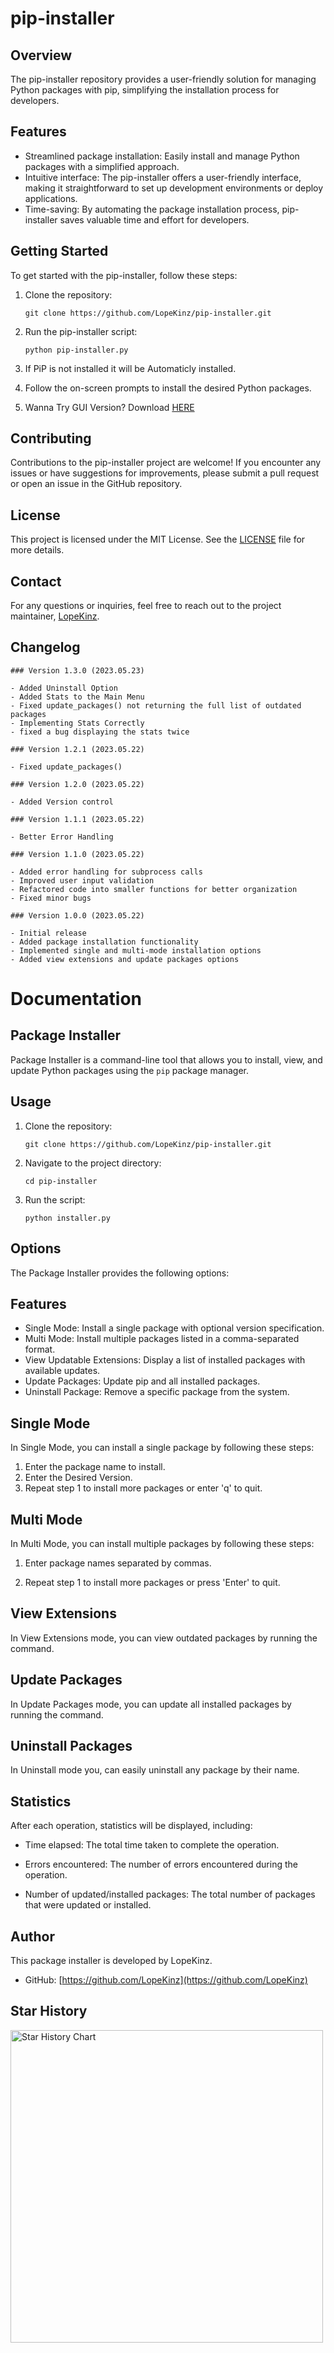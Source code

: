 # pip-installer

## Overview
The pip-installer repository provides a user-friendly solution for managing Python packages with pip, simplifying the installation process for developers.

## Features
- Streamlined package installation: Easily install and manage Python packages with a simplified approach.
- Intuitive interface: The pip-installer offers a user-friendly interface, making it straightforward to set up development environments or deploy applications.
- Time-saving: By automating the package installation process, pip-installer saves valuable time and effort for developers.

## Getting Started
To get started with the pip-installer, follow these steps:

1. Clone the repository:
   ```
   git clone https://github.com/LopeKinz/pip-installer.git
   ```

2. Run the pip-installer script:
   ```
   python pip-installer.py
   ```
3. If PiP is not installed it will be Automaticly installed.

4. Follow the on-screen prompts to install the desired Python packages.
5. Wanna Try GUI Version? Download [HERE](https://github.com/LopeKinz/pip-installer/tree/dev)

## Contributing
Contributions to the pip-installer project are welcome! If you encounter any issues or have suggestions for improvements, please submit a pull request or open an issue in the GitHub repository.

## License
This project is licensed under the MIT License. See the [LICENSE](LICENSE) file for more details.

## Contact
For any questions or inquiries, feel free to reach out to the project maintainer, [LopeKinz](https://github.com/LopeKinz).

## Changelog
```
### Version 1.3.0 (2023.05.23)

- Added Uninstall Option
- Added Stats to the Main Menu
- Fixed update_packages() not returning the full list of outdated packages
- Implementing Stats Correctly
- fixed a bug displaying the stats twice

### Version 1.2.1 (2023.05.22)

- Fixed update_packages() 

### Version 1.2.0 (2023.05.22)

- Added Version control

### Version 1.1.1 (2023.05.22)

- Better Error Handling

### Version 1.1.0 (2023.05.22)

- Added error handling for subprocess calls
- Improved user input validation
- Refactored code into smaller functions for better organization
- Fixed minor bugs

### Version 1.0.0 (2023.05.22)

- Initial release
- Added package installation functionality
- Implemented single and multi-mode installation options
- Added view extensions and update packages options
```
# Documentation

## Package Installer

Package Installer is a command-line tool that allows you to install, view, and update Python packages using the `pip` package manager.

## Usage

1. Clone the repository:
   ```
   git clone https://github.com/LopeKinz/pip-installer.git
   ```

2. Navigate to the project directory:
   ```
   cd pip-installer
   ```

3. Run the script:
   ```
   python installer.py
   ```

## Options

The Package Installer provides the following options:
## Features

- Single Mode: Install a single package with optional version specification.
- Multi Mode: Install multiple packages listed in a comma-separated format.
- View Updatable Extensions: Display a list of installed packages with available updates.
- Update Packages: Update pip and all installed packages.
- Uninstall Package: Remove a specific package from the system.

## Single Mode

In Single Mode, you can install a single package by following these steps:

1. Enter the package name to install.
2. Enter the Desired Version.
3. Repeat step 1 to install more packages or enter 'q' to quit.

## Multi Mode

In Multi Mode, you can install multiple packages by following these steps:

1. Enter package names separated by commas.

2. Repeat step 1 to install more packages or press 'Enter' to quit.

## View Extensions

In View Extensions mode, you can view outdated packages by running the command.

## Update Packages

In Update Packages mode, you can update all installed packages by running the command.

## Uninstall Packages

In Uninstall mode you, can easily uninstall any package by their name.

## Statistics

After each operation, statistics will be displayed, including:

- Time elapsed: The total time taken to complete the operation.

- Errors encountered: The number of errors encountered during the operation.

- Number of updated/installed packages: The total number of packages that were updated or installed.

## Author

This package installer is developed by LopeKinz.

- GitHub: [https://github.com/LopeKinz](https://github.com/LopeKinz)

## Star History <a name="star-history"></a>

<a href="https://github.com/lopekinz/pip-installer/stargazers">
        <img width="500" alt="Star History Chart" src="https://api.star-history.com/svg?repos=lopekinz/pip-installer&type=Date">
      </a> 
